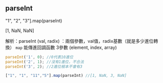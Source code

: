 ## parseInt

"1", "2", "3"].map(parseInt)

[1, NaN, NaN] 

解析：parseInt (val, radix) ：兩個參數，val值，radix基數（就是多少進位轉換） 
`map` 能傳進回調函數 3參數 (element, index, array) 

```js
parseInt('1', 0); //0代表10進位 
parseInt('2', 1); //沒有1進位，不合法 
parseInt('3', 2); //2進位根本不會有3 

["1", "1", "11","5"].map(parseInt) //[1, NaN, 3, NaN]
```
